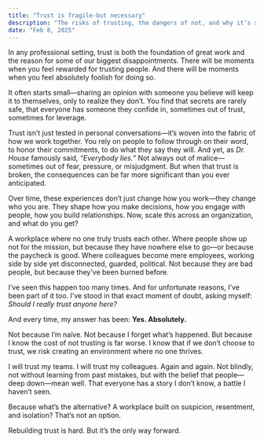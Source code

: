 ```yaml
---
title: "Trust is fragile-but necessary"
description: "The risks of trusting, the dangers of not, and why it’s still worth it."
date: "Feb 8, 2025"
---
```


In any professional setting, trust is both the foundation of great work and the reason for some of our biggest disappointments. There will be moments when you feel rewarded for trusting people. And there will be moments when you feel absolutely foolish for doing so.

It often starts small—sharing an opinion with someone you believe will keep it to themselves, only to realize they don’t. You find that secrets are rarely safe, that everyone has someone they confide in, sometimes out of trust, sometimes for leverage.

Trust isn’t just tested in personal conversations—it’s woven into the fabric of how we work together. You rely on people to follow through on their word, to honor their commitments, to do what they say they will. And yet, as _Dr. House_ famously said, _“Everybody lies.”_ Not always out of malice—sometimes out of fear, pressure, or misjudgment. But when that trust is broken, the consequences can be far more significant than you ever anticipated.

Over time, these experiences don’t just change how you work—they change who you are. They shape how you make decisions, how you engage with people, how you build relationships. Now, scale this across an organization, and what do you get?

A workplace where no one truly trusts each other. Where people show up not for the mission, but because they have nowhere else to go—or because the paycheck is good. Where colleagues become mere employees, working side by side yet disconnected, guarded, political. Not because they are bad people, but because they’ve been burned before.

I’ve seen this happen too many times. And for unfortunate reasons, I’ve been part of it too. I’ve stood in that exact moment of doubt, asking myself: _Should I really trust anyone here?_

And every time, my answer has been: **Yes. Absolutely.**

Not because I’m naïve. Not because I forget what’s happened. But because I know the cost of not trusting is far worse. I know that if we don’t choose to trust, we risk creating an environment where no one thrives.

I will trust my teams. I will trust my colleagues. Again and again. Not blindly, not without learning from past mistakes, but with the belief that people—deep down—mean well. That everyone has a story I don’t know, a battle I haven’t seen.

Because what’s the alternative? A workplace built on suspicion, resentment, and isolation? That’s not an option.

Rebuilding trust is hard. But it’s the only way forward.
